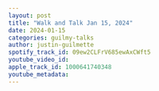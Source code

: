 ```yaml
---
layout: post
title: "Walk and Talk Jan 15, 2024"
date: 2024-01-15
categories: guilmy-talks
author: justin-guilmette
spotify_track_id: 09ew2CLFrV685ewAxCWft5
youtube_video_id: 
apple_track_id: 1000641740348
youtube_metadata: 
---
```

